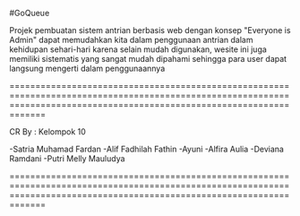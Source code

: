 #GoQueue

Projek pembuatan sistem antrian berbasis web dengan konsep "Everyone is Admin" dapat memudahkan kita dalam penggunaan antrian dalam kehidupan sehari-hari karena selain mudah digunakan, wesite ini juga memiliki sistematis yang sangat mudah dipahami sehingga para user dapat langsung mengerti dalam penggunaannya

=========================================================================================================================================================================

CR By : Kelompok 10

-Satria Muhamad Fardan
-Alif Fadhilah Fathin
-Ayuni
-Alfira Aulia
-Deviana Ramdani
-Putri Melly Mauludya

=========================================================================================================================================================================
